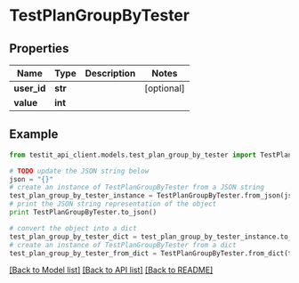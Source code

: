 # TestPlanGroupByTester


## Properties
Name | Type | Description | Notes
------------ | ------------- | ------------- | -------------
**user_id** | **str** |  | [optional] 
**value** | **int** |  | 

## Example

```python
from testit_api_client.models.test_plan_group_by_tester import TestPlanGroupByTester

# TODO update the JSON string below
json = "{}"
# create an instance of TestPlanGroupByTester from a JSON string
test_plan_group_by_tester_instance = TestPlanGroupByTester.from_json(json)
# print the JSON string representation of the object
print TestPlanGroupByTester.to_json()

# convert the object into a dict
test_plan_group_by_tester_dict = test_plan_group_by_tester_instance.to_dict()
# create an instance of TestPlanGroupByTester from a dict
test_plan_group_by_tester_from_dict = TestPlanGroupByTester.from_dict(test_plan_group_by_tester_dict)
```
[[Back to Model list]](../README.md#documentation-for-models) [[Back to API list]](../README.md#documentation-for-api-endpoints) [[Back to README]](../README.md)


